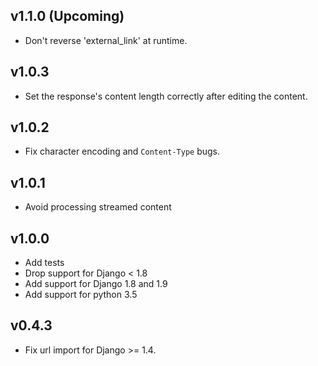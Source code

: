 ## v1.1.0 (Upcoming)

* Don't reverse 'external_link' at runtime.

## v1.0.3

* Set the response's content length correctly after editing the content.

## v1.0.2

* Fix character encoding and `Content-Type` bugs.

## v1.0.1

* Avoid processing streamed content

## v1.0.0

* Add tests
* Drop support for Django < 1.8
* Add support for Django 1.8 and 1.9
* Add support for python 3.5

## v0.4.3

* Fix url import for Django >= 1.4.
